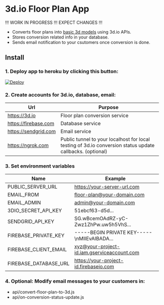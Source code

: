# 3d.io Floor Plan App

!!! WORK IN PROGRESS !!! EXPECT CHANGES !!!

* Converts floor plans into [basic 3d models](https://3d.io/floor-plan-to-3d-conversion.html) using 3d.io APIs.
* Stores conversion related info in your database.
* Sends email notification to your csutomers once conversion is done.

## Install

### 1. **Deploy app to heroku by clicking this button:**

<a href="https://heroku.com/deploy?template=https://github.com/archilogic-com/3dio-floor-plan-app/tree/master">
  <img src="https://www.herokucdn.com/deploy/button.svg" alt="Deploy">
</a>

### 2. **Create accounts for 3d.io, database, email:**

Url | Purpose
--- | ---
https://3d.io | Floor plan conversion service
https://firebase.com | Database service
https://sendgrid.com | Email service
https://ngrok.com | Public tunnel to your localhost for local testing of 3d.io conversion status update callbacks. (optional)

### 3. **Set environment variables**

Name | Example
--- | ---
PUBLIC_SERVER_URL | https://your-server-url.com
EMAIL_FROM | floor-plan@your-domain.com
EMAIL_ADMIN | admin@your-domain.com
3DIO_SECRET_API_KEY | 51ebcf63-d5d...
SENDGRID_API_KEY | SG.wBcemOAdRZ-yC-Zwz1ZhPw.uw5h5VhS...
FIREBASE_PRIVATE_KEY | -----BEGIN PRIVATE KEY-----\nMIIEvAIBADA...
FIREBASE_CLIENT_EMAIL | xyz@your-project-id.iam.gserviceaccount.com
FIREBASE_DATABASE_URL | https://your-project-id.firebaseio.com

### 4. **Optional: Modify email messages to your customers in:**
* api/convert-floor-plan-to-3d.js
* api/on-conversion-status-update.js
